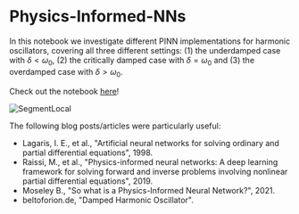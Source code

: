 # Physics-Informed-NNs

In this notebook we investigate different PINN implementations for harmonic oscillators, covering all three different settings: (1) the underdamped case with $`\delta < \omega_0`$, (2) the critically damped case with $\delta = \omega_0$ and (3) the overdamped case with $\delta > \omega_0$. 

Check out the notebook [here](https://github.com/astroioannaki/Graph-Neural-Networks/blob/main/GNNs%20-%20Node%20classification%20with%20Graph%20Convolutional%20Network%20(GCN).ipynb)!

![SegmentLocal](pinn_ud.gif "gif")

The following blog posts/articles were particularly useful:
- Lagaris, I. E., et al., "Artificial neural networks for solving ordinary and partial differential equations", 1998.
- Raissi, M., et al., "Physics-informed neural networks: A deep learning framework for solving forward and inverse problems involving nonlinear partial differential equations", 2019.
- Moseley B., "So what is a Physics-Informed Neural Network?", 2021.
- beltoforion.de, "Damped Harmonic Oscillator".
